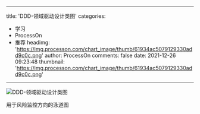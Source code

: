 
---
title: 'DDD-领域驱动设计类图'
categories: 
 - 学习
 - ProcessOn
 - 推荐
headimg: 'https://img.processon.com/chart_image/thumb/61934ac5079129330add9c0c.png'
author: ProcessOn
comments: false
date: 2021-12-26 09:23:48
thumbnail: 'https://img.processon.com/chart_image/thumb/61934ac5079129330add9c0c.png'
---

<div>   
<img class="thumb" alt="DDD-领域驱动设计类图" src="https://img.processon.com/chart_image/thumb/61934ac5079129330add9c0c.png" referrerpolicy="no-referrer">
<p>用于风险监控方向的泳道图</p>  
</div>
            